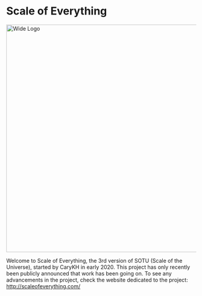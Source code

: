 <h1>Scale of Everything</h1>

<img width="604" alt="Wide Logo" src="https://user-images.githubusercontent.com/16968917/162081634-f9dc20ca-454b-4d6d-97c8-e50e16292cba.png">

Welcome to Scale of Everything, the 3rd version of SOTU (Scale of the Universe), started by CaryKH in early 2020. This project has only recently been publicly announced that work has been going on. To see any advancements in the project, check the website dedicated to the project: http://scaleofeverything.com/ 
